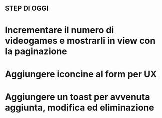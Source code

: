 ## STEP DI OGGI

# Incrementare il numero di videogames e mostrarli in view con la paginazione


# Aggiungere iconcine al form per UX
# Aggiungere un toast per avvenuta aggiunta, modifica ed eliminazione

